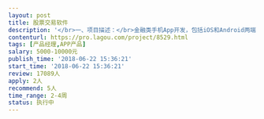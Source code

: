 ```yaml
---                
layout: post       
title: 股票交易软件           
description: '</br>一、项目描述：</br>金融类手机App开发，包括iOS和Android两端，稳定的K线图体验</br></br>投资组合的形式展示组合持仓，实时加载成交明细，进行收益展示。</br>对于交易本身又有模拟和实盘之分，模拟交易重在趣味性和竞技性；</br></br>实盘交易则重在展示性和互动性。</br></br>可以独立测试金融方案回放试预演，计划和成长。</br>激励行社区配套，按方案或数据提供者，提供营销激励,分享方案</br></br>二、主要功能点：</br>股票，期货K线图，金融分析，大V观点，策略使用，交易</br></br>三、可参考产品：</br>参考指数天下、非常策略、股票配资宝、翻翻配资、长牛策略</br></br>四、人员要求：</br>1、有金融App产品的开发经验；</br>2、精通VUE框架，HTML5混合开发</br>3、良好的沟通能力和契约精神。</br>'     
contenturl: https://pro.lagou.com/project/8529.html      
tags: [产品经理,APP产品]            
salary: 5000-10000元          
publish_time: '2018-06-22 15:36:21'         
start_time: '2018-06-22 15:36:21'           
review: 17089人                   
apply: 2人                   
recommend: 5人                   
time_range: 2-4周              
status: 执行中                  
---                 
```

